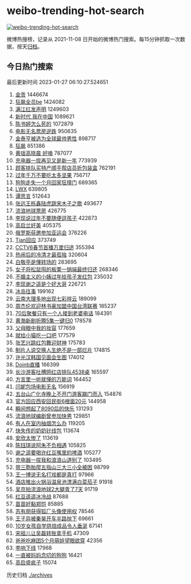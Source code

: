 # weibo-trending-hot-search

[![weibo-trending-hot-search](https://github.com/ameizi/weibo-trending-hot-search/actions/workflows/ci.yml/badge.svg)](https://github.com/ameizi/weibo-trending-hot-search/actions/workflows/ci.yml)

微博热搜榜，记录从 2021-11-08 日开始的微博热门搜索。每15分钟抓取一次数据，按天[归档](./archives)。

## 今日热门搜索

<!-- BEGIN --> 
最后更新时间 2023-01-27 06:10:27.524651 
1. [金贡](https://s.weibo.com/weibo?q=%E9%87%91%E8%B4%A1&t=31&band_rank=5&Refer=top) 1446674
1. [狂飙全员be](https://s.weibo.com/weibo?q=%E7%8B%82%E9%A3%99%E5%85%A8%E5%91%98be&t=31&band_rank=1&Refer=top) 1424082
1. [满江红发声明](https://s.weibo.com/weibo?q=%23%E6%BB%A1%E6%B1%9F%E7%BA%A2%E5%8F%91%E5%A3%B0%E6%98%8E%23&t=31&band_rank=2&Refer=top) 1249603
1. [新时代 我在中国](https://s.weibo.com/weibo?q=%23%E6%96%B0%E6%97%B6%E4%BB%A3%20%E6%88%91%E5%9C%A8%E4%B8%AD%E5%9B%BD%23&t=31&band_rank=3&Refer=top) 1089621
1. [陈书婷怎么死的](https://s.weibo.com/weibo?q=%23%E9%99%88%E4%B9%A6%E5%A9%B7%E6%80%8E%E4%B9%88%E6%AD%BB%E7%9A%84%23&t=31&band_rank=4&Refer=top) 1072879
1. [电影无名票房逆跌](https://s.weibo.com/weibo?q=%23%E7%94%B5%E5%BD%B1%E6%97%A0%E5%90%8D%E7%A5%A8%E6%88%BF%E9%80%86%E8%B7%8C%23&t=31&band_rank=6&Refer=top) 950635
1. [金泰亨被选为全球最帅男性](https://s.weibo.com/weibo?q=%23%E9%87%91%E6%B3%B0%E4%BA%A8%E8%A2%AB%E9%80%89%E4%B8%BA%E5%85%A8%E7%90%83%E6%9C%80%E5%B8%85%E7%94%B7%E6%80%A7%23&t=31&band_rank=7&Refer=top) 898717
1. [狂飙](https://s.weibo.com/weibo?q=%E7%8B%82%E9%A3%99&t=31&band_rank=8&Refer=top) 851386
1. [黄瑶高晓晨 好嗑](https://s.weibo.com/weibo?q=%E9%BB%84%E7%91%B6%E9%AB%98%E6%99%93%E6%99%A8%20%E5%A5%BD%E5%97%91&t=31&band_rank=15&Refer=top) 787077
1. [充电器一拔再见又是新一年](https://s.weibo.com/weibo?q=%23%E5%85%85%E7%94%B5%E5%99%A8%E4%B8%80%E6%8B%94%E5%86%8D%E8%A7%81%E5%8F%88%E6%98%AF%E6%96%B0%E4%B8%80%E5%B9%B4%23&t=31&band_rank=9&Refer=top) 773939
1. [顾客排队买特产顺手帮店员折包装盒](https://s.weibo.com/weibo?q=%23%E9%A1%BE%E5%AE%A2%E6%8E%92%E9%98%9F%E4%B9%B0%E7%89%B9%E4%BA%A7%E9%A1%BA%E6%89%8B%E5%B8%AE%E5%BA%97%E5%91%98%E6%8A%98%E5%8C%85%E8%A3%85%E7%9B%92%23&t=31&band_rank=10&Refer=top) 762191
1. [过年千万不要吃太多坚果](https://s.weibo.com/weibo?q=%23%E8%BF%87%E5%B9%B4%E5%8D%83%E4%B8%87%E4%B8%8D%E8%A6%81%E5%90%83%E5%A4%AA%E5%A4%9A%E5%9D%9A%E6%9E%9C%23&t=31&band_rank=11&Refer=top) 756717
1. [狗狗走失一个月回家狂撞门](https://s.weibo.com/weibo?q=%23%E7%8B%97%E7%8B%97%E8%B5%B0%E5%A4%B1%E4%B8%80%E4%B8%AA%E6%9C%88%E5%9B%9E%E5%AE%B6%E7%8B%82%E6%92%9E%E9%97%A8%23&t=31&band_rank=20&Refer=top) 689365
1. [LWX](https://s.weibo.com/weibo?q=LWX&t=31&band_rank=12&Refer=top) 639805
1. [谭思言](https://s.weibo.com/weibo?q=%E8%B0%AD%E6%80%9D%E8%A8%80&t=31&band_rank=13&Refer=top) 512643
1. [张远王栎鑫陆虎跳宋木子之歌](https://s.weibo.com/weibo?q=%23%E5%BC%A0%E8%BF%9C%E7%8E%8B%E6%A0%8E%E9%91%AB%E9%99%86%E8%99%8E%E8%B7%B3%E5%AE%8B%E6%9C%A8%E5%AD%90%E4%B9%8B%E6%AD%8C%23&t=31&band_rank=14&Refer=top) 493677
1. [流浪地球票房](https://s.weibo.com/weibo?q=%E6%B5%81%E6%B5%AA%E5%9C%B0%E7%90%83%E7%A5%A8%E6%88%BF&t=31&band_rank=16&Refer=top) 426775
1. [李现说过年不要随便逗孩子](https://s.weibo.com/weibo?q=%23%E6%9D%8E%E7%8E%B0%E8%AF%B4%E8%BF%87%E5%B9%B4%E4%B8%8D%E8%A6%81%E9%9A%8F%E4%BE%BF%E9%80%97%E5%AD%A9%E5%AD%90%23&t=31&band_rank=17&Refer=top) 422873
1. [高启兰好美](https://s.weibo.com/weibo?q=%E9%AB%98%E5%90%AF%E5%85%B0%E5%A5%BD%E7%BE%8E&t=31&band_rank=18&Refer=top) 405375
1. [俄罗斯获邀参加亚运会](https://s.weibo.com/weibo?q=%23%E4%BF%84%E7%BD%97%E6%96%AF%E8%8E%B7%E9%82%80%E5%8F%82%E5%8A%A0%E4%BA%9A%E8%BF%90%E4%BC%9A%23&t=31&band_rank=19&Refer=top) 376226
1. [Tian回应](https://s.weibo.com/weibo?q=%23Tian%E5%9B%9E%E5%BA%94%23&t=31&band_rank=21&Refer=top) 373749
1. [CCTV6春节首播万里归途](https://s.weibo.com/weibo?q=%23CCTV6%E6%98%A5%E8%8A%82%E9%A6%96%E6%92%AD%E4%B8%87%E9%87%8C%E5%BD%92%E9%80%94%23&t=31&band_rank=24&Refer=top) 355394
1. [热闹后的冷清才最孤独](https://s.weibo.com/weibo?q=%23%E7%83%AD%E9%97%B9%E5%90%8E%E7%9A%84%E5%86%B7%E6%B8%85%E6%89%8D%E6%9C%80%E5%AD%A4%E7%8B%AC%23&t=31&band_rank=22&Refer=top) 320604
1. [白敬亭是懂转场的](https://s.weibo.com/weibo?q=%23%E7%99%BD%E6%95%AC%E4%BA%AD%E6%98%AF%E6%87%82%E8%BD%AC%E5%9C%BA%E7%9A%84%23&t=31&band_rank=23&Refer=top) 283695
1. [女子将松鼠囤的板栗一锅端最终归还](https://s.weibo.com/weibo?q=%23%E5%A5%B3%E5%AD%90%E5%B0%86%E6%9D%BE%E9%BC%A0%E5%9B%A4%E7%9A%84%E6%9D%BF%E6%A0%97%E4%B8%80%E9%94%85%E7%AB%AF%E6%9C%80%E7%BB%88%E5%BD%92%E8%BF%98%23&t=31&band_rank=50&Refer=top) 268346
1. [不婚主义的小姨过年给孩子发红包](https://s.weibo.com/weibo?q=%23%E4%B8%8D%E5%A9%9A%E4%B8%BB%E4%B9%89%E7%9A%84%E5%B0%8F%E5%A7%A8%E8%BF%87%E5%B9%B4%E7%BB%99%E5%AD%A9%E5%AD%90%E5%8F%91%E7%BA%A2%E5%8C%85%23&t=31&band_rank=25&Refer=top) 235032
1. [李现谢之遥是个好大哥](https://s.weibo.com/weibo?q=%23%E6%9D%8E%E7%8E%B0%E8%B0%A2%E4%B9%8B%E9%81%A5%E6%98%AF%E4%B8%AA%E5%A5%BD%E5%A4%A7%E5%93%A5%23&t=31&band_rank=26&Refer=top) 226721
1. [冰岛往事](https://s.weibo.com/weibo?q=%23%E5%86%B0%E5%B2%9B%E5%BE%80%E4%BA%8B%23&t=31&band_rank=27&Refer=top) 199162
1. [云南大理多地出现七彩祥云](https://s.weibo.com/weibo?q=%23%E4%BA%91%E5%8D%97%E5%A4%A7%E7%90%86%E5%A4%9A%E5%9C%B0%E5%87%BA%E7%8E%B0%E4%B8%83%E5%BD%A9%E7%A5%A5%E4%BA%91%23&t=31&band_rank=28&Refer=top) 189099
1. [周杰伦欢迎林书豪加盟中国台湾联赛](https://s.weibo.com/weibo?q=%23%E5%91%A8%E6%9D%B0%E4%BC%A6%E6%AC%A2%E8%BF%8E%E6%9E%97%E4%B9%A6%E8%B1%AA%E5%8A%A0%E7%9B%9F%E4%B8%AD%E5%9B%BD%E5%8F%B0%E6%B9%BE%E8%81%94%E8%B5%9B%23&t=31&band_rank=17&Refer=top) 185237
1. [70后聚餐只有一个人接到老婆电话](https://s.weibo.com/weibo?q=%2370%E5%90%8E%E8%81%9A%E9%A4%90%E5%8F%AA%E6%9C%89%E4%B8%80%E4%B8%AA%E4%BA%BA%E6%8E%A5%E5%88%B0%E8%80%81%E5%A9%86%E7%94%B5%E8%AF%9D%23&t=31&band_rank=29&Refer=top) 184391
1. [黄渤新剧折腾5集一键归0](https://s.weibo.com/weibo?q=%23%E9%BB%84%E6%B8%A4%E6%96%B0%E5%89%A7%E6%8A%98%E8%85%BE5%E9%9B%86%E4%B8%80%E9%94%AE%E5%BD%920%23&t=31&band_rank=32&Refer=top) 178578
1. [父母眼中我的妆容](https://s.weibo.com/weibo?q=%23%E7%88%B6%E6%AF%8D%E7%9C%BC%E4%B8%AD%E6%88%91%E7%9A%84%E5%A6%86%E5%AE%B9%23&t=31&band_rank=30&Refer=top) 177659
1. [就给小猫吃一口吧](https://s.weibo.com/weibo?q=%23%E5%B0%B1%E7%BB%99%E5%B0%8F%E7%8C%AB%E5%90%83%E4%B8%80%E5%8F%A3%E5%90%A7%23&t=31&band_rank=31&Refer=top) 177579
1. [张艺兴跳红包舞迎财神](https://s.weibo.com/weibo?q=%23%E5%BC%A0%E8%89%BA%E5%85%B4%E8%B7%B3%E7%BA%A2%E5%8C%85%E8%88%9E%E8%BF%8E%E8%B4%A2%E7%A5%9E%23&t=31&band_rank=21&Refer=top) 175783
1. [制片人说交换人生绝不是一部烂片](https://s.weibo.com/weibo?q=%23%E5%88%B6%E7%89%87%E4%BA%BA%E8%AF%B4%E4%BA%A4%E6%8D%A2%E4%BA%BA%E7%94%9F%E7%BB%9D%E4%B8%8D%E6%98%AF%E4%B8%80%E9%83%A8%E7%83%82%E7%89%87%23&t=31&band_rank=32&Refer=top) 174815
1. [许光汉韩国见面会生图](https://s.weibo.com/weibo?q=%23%E8%AE%B8%E5%85%89%E6%B1%89%E9%9F%A9%E5%9B%BD%E8%A7%81%E9%9D%A2%E4%BC%9A%E7%94%9F%E5%9B%BE%23&t=31&band_rank=21&Refer=top) 174012
1. [Doinb直播](https://s.weibo.com/weibo?q=%23Doinb%E7%9B%B4%E6%92%AD%23&t=31&band_rank=33&Refer=top) 166399
1. [长沙游客吐槽网红店排队4538桌](https://s.weibo.com/weibo?q=%23%E9%95%BF%E6%B2%99%E6%B8%B8%E5%AE%A2%E5%90%90%E6%A7%BD%E7%BD%91%E7%BA%A2%E5%BA%97%E6%8E%92%E9%98%9F4538%E6%A1%8C%23&t=31&band_rank=34&Refer=top) 165597
1. [方言里一听就懂的万能词](https://s.weibo.com/weibo?q=%23%E6%96%B9%E8%A8%80%E9%87%8C%E4%B8%80%E5%90%AC%E5%B0%B1%E6%87%82%E7%9A%84%E4%B8%87%E8%83%BD%E8%AF%8D%23&t=31&band_rank=35&Refer=top) 164452
1. [闫妮包场电影无名](https://s.weibo.com/weibo?q=%23%E9%97%AB%E5%A6%AE%E5%8C%85%E5%9C%BA%E7%94%B5%E5%BD%B1%E6%97%A0%E5%90%8D%23&t=31&band_rank=36&Refer=top) 156919
1. [五台山广化寺晚上不开门游客踹门而入](https://s.weibo.com/weibo?q=%23%E4%BA%94%E5%8F%B0%E5%B1%B1%E5%B9%BF%E5%8C%96%E5%AF%BA%E6%99%9A%E4%B8%8A%E4%B8%8D%E5%BC%80%E9%97%A8%E6%B8%B8%E5%AE%A2%E8%B8%B9%E9%97%A8%E8%80%8C%E5%85%A5%23&t=31&band_rank=37&Refer=top) 154876
1. [官方回应西安回民街6根面20元](https://s.weibo.com/weibo?q=%23%E5%AE%98%E6%96%B9%E5%9B%9E%E5%BA%94%E8%A5%BF%E5%AE%89%E5%9B%9E%E6%B0%91%E8%A1%976%E6%A0%B9%E9%9D%A220%E5%85%83%23&t=31&band_rank=38&Refer=top) 144958
1. [瞬间想起了8090后的快乐](https://s.weibo.com/weibo?q=%23%E7%9E%AC%E9%97%B4%E6%83%B3%E8%B5%B7%E4%BA%868090%E5%90%8E%E7%9A%84%E5%BF%AB%E4%B9%90%23&t=31&band_rank=39&Refer=top) 131293
1. [流浪地球编剧曾参加快男](https://s.weibo.com/weibo?q=%23%E6%B5%81%E6%B5%AA%E5%9C%B0%E7%90%83%E7%BC%96%E5%89%A7%E6%9B%BE%E5%8F%82%E5%8A%A0%E5%BF%AB%E7%94%B7%23&t=31&band_rank=40&Refer=top) 129851
1. [有人在室内抽烟怎么办](https://s.weibo.com/weibo?q=%23%E6%9C%89%E4%BA%BA%E5%9C%A8%E5%AE%A4%E5%86%85%E6%8A%BD%E7%83%9F%E6%80%8E%E4%B9%88%E5%8A%9E%23&t=31&band_rank=41&Refer=top) 119205
1. [快失传的奶奶针线包](https://s.weibo.com/weibo?q=%23%E5%BF%AB%E5%A4%B1%E4%BC%A0%E7%9A%84%E5%A5%B6%E5%A5%B6%E9%92%88%E7%BA%BF%E5%8C%85%23&t=31&band_rank=42&Refer=top) 113674
1. [安欣太惨了](https://s.weibo.com/weibo?q=%E5%AE%89%E6%AC%A3%E5%A4%AA%E6%83%A8%E4%BA%86&t=31&band_rank=43&Refer=top) 113619
1. [陈钰琪说阿朱不负相遇](https://s.weibo.com/weibo?q=%23%E9%99%88%E9%92%B0%E7%90%AA%E8%AF%B4%E9%98%BF%E6%9C%B1%E4%B8%8D%E8%B4%9F%E7%9B%B8%E9%81%87%23&t=31&band_rank=44&Refer=top) 105825
1. [谢之遥要喝许红豆嘴里的啤酒](https://s.weibo.com/weibo?q=%23%E8%B0%A2%E4%B9%8B%E9%81%A5%E8%A6%81%E5%96%9D%E8%AE%B8%E7%BA%A2%E8%B1%86%E5%98%B4%E9%87%8C%E7%9A%84%E5%95%A4%E9%85%92%23&t=31&band_rank=45&Refer=top) 105277
1. [充电器一拔我和浪浪山道别了](https://s.weibo.com/weibo?q=%23%E5%85%85%E7%94%B5%E5%99%A8%E4%B8%80%E6%8B%94%E6%88%91%E5%92%8C%E6%B5%AA%E6%B5%AA%E5%B1%B1%E9%81%93%E5%88%AB%E4%BA%86%23&t=31&band_rank=46&Refer=top) 103495
1. [带三胞胎爬五指山三大三小全被困](https://s.weibo.com/weibo?q=%23%E5%B8%A6%E4%B8%89%E8%83%9E%E8%83%8E%E7%88%AC%E4%BA%94%E6%8C%87%E5%B1%B1%E4%B8%89%E5%A4%A7%E4%B8%89%E5%B0%8F%E5%85%A8%E8%A2%AB%E5%9B%B0%23&t=31&band_rank=38&Refer=top) 98799
1. [王一博说无名打戏都是真打](https://s.weibo.com/weibo?q=%23%E7%8E%8B%E4%B8%80%E5%8D%9A%E8%AF%B4%E6%97%A0%E5%90%8D%E6%89%93%E6%88%8F%E9%83%BD%E6%98%AF%E7%9C%9F%E6%89%93%23&t=31&band_rank=47&Refer=top) 97966
1. [酒店推出火锅浴温泉池漂满白菜茄子](https://s.weibo.com/weibo?q=%23%E9%85%92%E5%BA%97%E6%8E%A8%E5%87%BA%E7%81%AB%E9%94%85%E6%B5%B4%E6%B8%A9%E6%B3%89%E6%B1%A0%E6%BC%82%E6%BB%A1%E7%99%BD%E8%8F%9C%E8%8C%84%E5%AD%90%23&t=31&band_rank=49&Refer=top) 91918
1. [吴京拍流浪地球2大腿青了7天](https://s.weibo.com/weibo?q=%23%E5%90%B4%E4%BA%AC%E6%8B%8D%E6%B5%81%E6%B5%AA%E5%9C%B0%E7%90%832%E5%A4%A7%E8%85%BF%E9%9D%92%E4%BA%867%E5%A4%A9%23&t=31&band_rank=50&Refer=top) 91719
1. [红豆遥遥冰冷战](https://s.weibo.com/weibo?q=%23%E7%BA%A2%E8%B1%86%E9%81%A5%E9%81%A5%E5%86%B0%E5%86%B7%E6%88%98%23&t=31&band_rank=48&Refer=top) 87688
1. [苗苗好黏郑恺](https://s.weibo.com/weibo?q=%23%E8%8B%97%E8%8B%97%E5%A5%BD%E9%BB%8F%E9%83%91%E6%81%BA%23&t=31&band_rank=49&Refer=top) 85885
1. [苏有朋获得狐厂头像使用权](https://s.weibo.com/weibo?q=%23%E8%8B%8F%E6%9C%89%E6%9C%8B%E8%8E%B7%E5%BE%97%E7%8B%90%E5%8E%82%E5%A4%B4%E5%83%8F%E4%BD%BF%E7%94%A8%E6%9D%83%23&t=31&band_rank=44&Refer=top) 78546
1. [王子异被秦昊开车半路抛下](https://s.weibo.com/weibo?q=%23%E7%8E%8B%E5%AD%90%E5%BC%82%E8%A2%AB%E7%A7%A6%E6%98%8A%E5%BC%80%E8%BD%A6%E5%8D%8A%E8%B7%AF%E6%8A%9B%E4%B8%8B%23&t=31&band_rank=18&Refer=top) 69661
1. [10岁女孩自学烘焙成品令人垂涎](https://s.weibo.com/weibo?q=%2310%E5%B2%81%E5%A5%B3%E5%AD%A9%E8%87%AA%E5%AD%A6%E7%83%98%E7%84%99%E6%88%90%E5%93%81%E4%BB%A4%E4%BA%BA%E5%9E%82%E6%B6%8E%23&t=31&band_rank=49&Refer=top) 67141
1. [宋祖儿让吴磊转账拿手机](https://s.weibo.com/weibo?q=%23%E5%AE%8B%E7%A5%96%E5%84%BF%E8%AE%A9%E5%90%B4%E7%A3%8A%E8%BD%AC%E8%B4%A6%E6%8B%BF%E6%89%8B%E6%9C%BA%23&t=31&band_rank=50&Refer=top) 47309
1. [爸爸吃麻团5个月萌娃望眼欲穿](https://s.weibo.com/weibo?q=%23%E7%88%B8%E7%88%B8%E5%90%83%E9%BA%BB%E5%9B%A25%E4%B8%AA%E6%9C%88%E8%90%8C%E5%A8%83%E6%9C%9B%E7%9C%BC%E6%AC%B2%E7%A9%BF%23&t=31&band_rank=49&Refer=top) 42356
1. [李响下线](https://s.weibo.com/weibo?q=%23%E6%9D%8E%E5%93%8D%E4%B8%8B%E7%BA%BF%23&t=31&band_rank=50&Refer=top) 17968
1. [一直被妈妈念叨的狗狗](https://s.weibo.com/weibo?q=%23%E4%B8%80%E7%9B%B4%E8%A2%AB%E5%A6%88%E5%A6%88%E5%BF%B5%E5%8F%A8%E7%9A%84%E7%8B%97%E7%8B%97%23&t=31&band_rank=50&Refer=top) 16421
1. [高启盛疯子](https://s.weibo.com/weibo?q=%E9%AB%98%E5%90%AF%E7%9B%9B%E7%96%AF%E5%AD%90&t=31&band_rank=44&Refer=top) 15074
<!-- END -->

历史归档 [./archives](./archives)

